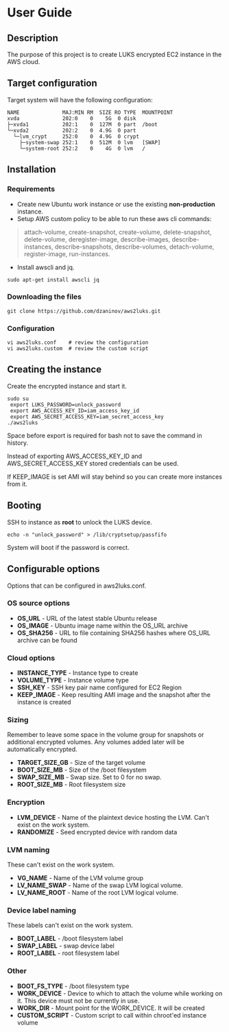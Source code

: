 # User Guide

## Description
The purpose of this project is to create LUKS encrypted EC2 instance in the AWS cloud.

## Target configuration
Target system will have the following configuration:
``````
NAME              MAJ:MIN RM  SIZE RO TYPE  MOUNTPOINT
xvda              202:0    0    5G  0 disk
├─xvda1           202:1    0  127M  0 part  /boot
└─xvda2           202:2    0  4.9G  0 part
  └─lvm_crypt     252:0    0  4.9G  0 crypt
    ├─system-swap 252:1    0  512M  0 lvm   [SWAP]
    └─system-root 252:2    0    4G  0 lvm   /
``````

## Installation

### Requirements
- Create new Ubuntu work instance or use the existing **non-production** instance.
- Setup AWS custom policy to be able to run these aws cli commands: 
> attach-volume, create-snapshot, create-volume, delete-snapshot, delete-volume, deregister-image, describe-images, describe-instances, describe-snapshots, describe-volumes, detach-volume, register-image, run-instances.
- Install awscli and jq.
``````
sudo apt-get install awscli jq
``````

### Downloading the files
``````
git clone https://github.com/dzaninov/aws2luks.git
``````

### Configuration
``````
vi aws2luks.conf    # review the configuration
vi aws2luks.custom  # review the custom script
``````

## Creating the instance
Create the encrypted instance and start it.
``````
sudo su
 export LUKS_PASSWORD=unlock_password
 export AWS_ACCESS_KEY_ID=iam_access_key_id
 export AWS_SECRET_ACCESS_KEY=iam_secret_access_key
./aws2luks
``````
Space before export is required for bash not to save the command in history.

Instead of exporting AWS_ACCESS_KEY_ID and AWS_SECRET_ACCESS_KEY stored credentials can be used.

If KEEP_IMAGE is set AMI will stay behind so you can create more instances from it.

## Booting
SSH to instance as **root** to unlock the LUKS device.
``````
echo -n "unlock_password" > /lib/cryptsetup/passfifo
``````
System will boot if the password is correct.

## Configurable options
Options that can be configured in aws2luks.conf.

### OS source options
- **OS_URL** - URL of the latest stable Ubuntu release
- **OS_IMAGE** - Ubuntu image name within the OS_URL archive
- **OS_SHA256** - URL to file containing SHA256 hashes where OS_URL archive can be found

### Cloud options
- **INSTANCE_TYPE** - Instance type to create
- **VOLUME_TYPE** - Instance volume type
- **SSH_KEY** - SSH key pair name configured for EC2 Region
- **KEEP_IMAGE** - Keep resulting AMI image and the snapshot after the instance is created

### Sizing
Remember to leave some space in the volume group for snapshots or additional encrypted volumes.
Any volumes added later will be automatically encrypted.
- **TARGET_SIZE_GB** - Size of the target volume
- **BOOT_SIZE_MB** - Size of the /boot filesystem
- **SWAP_SIZE_MB** - Swap size.  Set to 0 for no swap.
- **ROOT_SIZE_MB** - Root filesystem size

### Encryption
- **LVM_DEVICE** - Name of the plaintext device hosting the LVM. Can't exist on the work system.
- **RANDOMIZE** - Seed encrypted device with random data

### LVM naming
These can't exist on the work system.
- **VG_NAME** - Name of the LVM volume group
- **LV_NAME_SWAP** - Name of the swap LVM logical volume.
- **LV_NAME_ROOT** - Name of the root LVM logical volume.

### Device label naming
These labels can't exist on the work system.
- **BOOT_LABEL** - /boot filesystem label
- **SWAP_LABEL** - swap device label
- **ROOT_LABEL** - root filesystem label

### Other
- **BOOT_FS_TYPE** - /boot filesystem type
- **WORK_DEVICE** - Device to which to attach the volume while working on it. This device must not be currently in use.
- **WORK_DIR** - Mount point for the WORK_DEVICE. It will be created
- **CUSTOM_SCRIPT** - Custom script to call within chroot'ed instance volume
